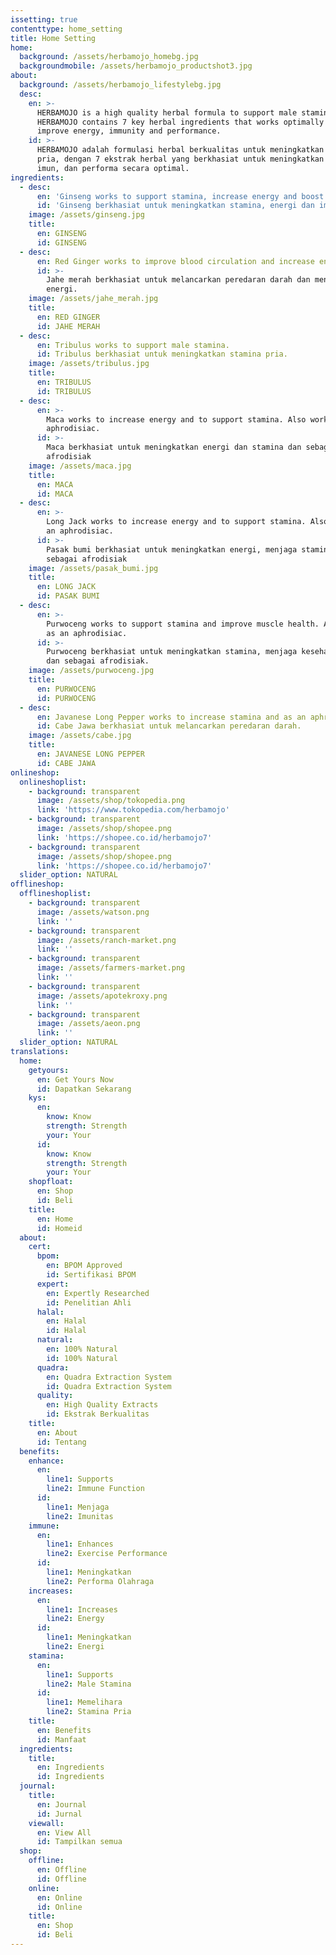```yaml
---
issetting: true
contenttype: home_setting
title: Home Setting
home:
  background: /assets/herbamojo_homebg.jpg
  backgroundmobile: /assets/herbamojo_productshot3.jpg
about:
  background: /assets/herbamojo_lifestylebg.jpg
  desc:
    en: >-
      HERBAMOJO is a high quality herbal formula to support male stamina.
      HERBAMOJO contains 7 key herbal ingredients that works optimally to help
      improve energy, immunity and performance.
    id: >-
      HERBAMOJO adalah formulasi herbal berkualitas untuk meningkatkan stamina
      pria, dengan 7 ekstrak herbal yang berkhasiat untuk meningkatkan energi,
      imun, dan performa secara optimal.
ingredients:
  - desc:
      en: 'Ginseng works to support stamina, increase energy and boost immunity.'
      id: 'Ginseng berkhasiat untuk meningkatkan stamina, energi dan imun tubuh.'
    image: /assets/ginseng.jpg
    title:
      en: GINSENG
      id: GINSENG
  - desc:
      en: Red Ginger works to improve blood circulation and increase energy
      id: >-
        Jahe merah berkhasiat untuk melancarkan peredaran darah dan meningkatkan
        energi.
    image: /assets/jahe_merah.jpg
    title:
      en: RED GINGER
      id: JAHE MERAH
  - desc:
      en: Tribulus works to support male stamina.
      id: Tribulus berkhasiat untuk meningkatkan stamina pria.
    image: /assets/tribulus.jpg
    title:
      en: TRIBULUS
      id: TRIBULUS
  - desc:
      en: >-
        Maca works to increase energy and to support stamina. Also works as an
        aphrodisiac.
      id: >-
        Maca berkhasiat untuk meningkatkan energi dan stamina dan sebagai
        afrodisiak
    image: /assets/maca.jpg
    title:
      en: MACA
      id: MACA
  - desc:
      en: >-
        Long Jack works to increase energy and to support stamina. Also works as
        an aphrodisiac.
      id: >-
        Pasak bumi berkhasiat untuk meningkatkan energi, menjaga stamina dan
        sebagai afrodisiak
    image: /assets/pasak_bumi.jpg
    title:
      en: LONG JACK
      id: PASAK BUMI
  - desc:
      en: >-
        Purwoceng works to support stamina and improve muscle health. Also works
        as an aphrodisiac.
      id: >-
        Purwoceng berkhasiat untuk meningkatkan stamina, menjaga kesehatan otot
        dan sebagai afrodisiak.
    image: /assets/purwoceng.jpg
    title:
      en: PURWOCENG
      id: PURWOCENG
  - desc:
      en: Javanese Long Pepper works to increase stamina and as an aphrodisiac.
      id: Cabe Jawa berkhasiat untuk melancarkan peredaran darah.
    image: /assets/cabe.jpg
    title:
      en: JAVANESE LONG PEPPER
      id: CABE JAWA
onlineshop:
  onlineshoplist:
    - background: transparent
      image: /assets/shop/tokopedia.png
      link: 'https://www.tokopedia.com/herbamojo'
    - background: transparent
      image: /assets/shop/shopee.png
      link: 'https://shopee.co.id/herbamojo7'
    - background: transparent
      image: /assets/shop/shopee.png
      link: 'https://shopee.co.id/herbamojo7'
  slider_option: NATURAL
offlineshop:
  offlineshoplist:
    - background: transparent
      image: /assets/watson.png
      link: ''
    - background: transparent
      image: /assets/ranch-market.png
      link: ''
    - background: transparent
      image: /assets/farmers-market.png
      link: ''
    - background: transparent
      image: /assets/apotekroxy.png
      link: ''
    - background: transparent
      image: /assets/aeon.png
      link: ''
  slider_option: NATURAL
translations:
  home:
    getyours:
      en: Get Yours Now
      id: Dapatkan Sekarang
    kys:
      en:
        know: Know
        strength: Strength
        your: Your
      id:
        know: Know
        strength: Strength
        your: Your
    shopfloat:
      en: Shop
      id: Beli
    title:
      en: Home
      id: Homeid
  about:
    cert:
      bpom:
        en: BPOM Approved
        id: Sertifikasi BPOM
      expert:
        en: Expertly Researched
        id: Penelitian Ahli
      halal:
        en: Halal
        id: Halal
      natural:
        en: 100% Natural
        id: 100% Natural
      quadra:
        en: Quadra Extraction System
        id: Quadra Extraction System
      quality:
        en: High Quality Extracts
        id: Ekstrak Berkualitas
    title:
      en: About
      id: Tentang
  benefits:
    enhance:
      en:
        line1: Supports
        line2: Immune Function
      id:
        line1: Menjaga
        line2: Imunitas
    immune:
      en:
        line1: Enhances
        line2: Exercise Performance
      id:
        line1: Meningkatkan
        line2: Performa Olahraga
    increases:
      en:
        line1: Increases
        line2: Energy
      id:
        line1: Meningkatkan
        line2: Energi
    stamina:
      en:
        line1: Supports
        line2: Male Stamina
      id:
        line1: Memelihara
        line2: Stamina Pria
    title:
      en: Benefits
      id: Manfaat
  ingredients:
    title:
      en: Ingredients
      id: Ingredients
  journal:
    title:
      en: Journal
      id: Jurnal
    viewall:
      en: View All
      id: Tampilkan semua
  shop:
    offline:
      en: Offline
      id: Offline
    online:
      en: Online
      id: Online
    title:
      en: Shop
      id: Beli
---
```


